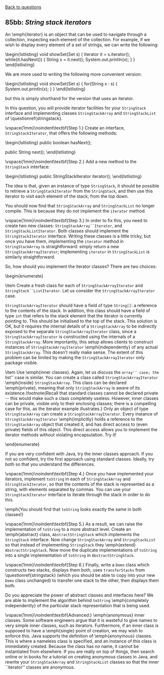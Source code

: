 [Back to questions](../README.md)

## 85bb: *String stack iterators*

An \emph{iterator} is an object that can be used to navigate through a collection, inspecting each element of
the collection.  For example, if we wish to display every element of a set of strings, we can write the following:

\begin{lstlisting}
void showSet(Set<String> s) {
	Iterator<String> it = s.iterator();
	while(it.hasNext()) {
		String x = it.next();
		System.out.println(x);
	}
}
\end{lstlisting}

We are more used to writing the following more convenient version:

\begin{lstlisting}
void showSet(Set<String> s) {
	for(String x : s) {
		System.out.println(x);
	}
}
\end{lstlisting}

but this is simply shorthand for the version that uses an iterator.

In this question, you will provide iterator facilities for your `StringStack`
interface and implementing classes `StringStackArray` and `StringStackList`
of \questionref{stringstack}.

\vspace{1mm}\noindent\textbf{Step 1.} Create an interface, `StringStackIterator`, that offers the following methods:

\begin{lstlisting}
public boolean hasNext();
	
public String next();
\end{lstlisting}


\vspace{1mm}\noindent\textbf{Step 2.} Add a new method to the `StringStack` interface:

\begin{lstlisting}
public StringStackIterator iterator();
\end{lstlisting}

The idea is that, given an instance of type `StringStack`, it should be
possible to retrieve a `StringStackIterator` from the `StringStack`,
and then use this iterator to visit each element of the stack, from the top down.

You should now find that `StringStackArray` and `StringStackList` no
longer compile.  This is because they do not implement the `iterator` method.

\vspace{1mm}\noindent\textbf{Step 3.}
In order to fix this, you need to create two new classes: `StringStackArray``Iterator`,
and `StringStackListIterator`.  Both classes should implement the `StringStackIterator`
interface.  Writing these classes is a little tricky, but once you have them, implementing
the `iterator` method in `StringStackArray` is straightforward: simply
return a new `StringStackArrayIterator`; implementing `iterator` in
`StringStackList` is similarly straightforward.

So, how should you implement the iterator classes?  There are two choices:

\begin{enumerate}

\item Create a fresh class for each of `StringStackArrayIterator` and `StringStack``ListIterator`.
Let us consider the `StringStackArrayIterator` case.

`StringStackArrayIterator` should have a field of type `String[]`: a reference to the contents of the stack.
In addition, this class should have a field of type `int` that refers to the stack element that the iterator is currently
pointing to.  This should be initialised to the top of the stack.  This solution is OK, but it requires the internal details of
a `StringStackArray` to be indirectly exposed to the separate `StringStackArrayIterator` class, since a
`StringStackArrayIterator` is constructed using the internals of a `StringStackArray`.  More importantly,
this setup allows clients to construct instances of `StringStackArrayIterator` \emph{independently} of any actual
`StringStackArray`.  This doesn't really make sense.  The extent of this problem can be limited by making the
`StringStackArrayIterator` only package visible.

\item Use \emph{inner classes}.  Again, let us discuss the ``array'' case; the ``list'' case is similar.
You can create a class called `StringStackArrayIterator` \emph{inside} `StringStackArray`.
This class can be declared \emph{private}, meaning that only `StringStackArray` is aware of its
existence.\footnote{Recall that standard classes cannot be declared private -- this would make such a class
completely useless.  However, inner classes can be private, visible only to their enclosing classes; there
is a compelling case for this, as the iterator example illustrates.}  Only an object of type `StringStackArray`
can create a `StringStackArrayIterator`.  Every instance of `StringStackArrayIterator` \emph{implicitly}
holds a reference to the `StringStackArray` object that created it, and has direct access to (even private)
fields of this object.  This direct access allows you to implement the iterator methods without violating encapsulation.
Try it!

\end{enumerate}

If you are very confident with Java, try the inner classes approach.  If you not so confident, try the first approach
using standard classes.  Ideally, try both so that you understand the differences.

\vspace{1mm}\noindent\textbf{Step 4.}
Once you have implemented your iterators, implement `toString` in each of `StringStackArray` and
`StringStackIterator`, so that the contents of the stack is represented as a string, with elements separated by commas.
You can use your `StringStackIterator` interface to iterate through the stack in order to do this.

\emph{You should find that `toString` looks exactly the same in both classes!}

\vspace{1mm}\noindent\textbf{Step 5.}
As a result, we can raise the implementation of `toString` to a more abstract level.  Create an \emph{abstract}
class, `AbstractStringStack` which implements the `StringStack` interface.  Now change `StringStackArray`
and `StringStackList` so that instead of implementing `StringStack` they \emph{extend}
`AbstractStringStack`.  Now move the duplicate implementations of `toString` into a single implementation
of `toString` in `AbstractStringStack`.

\vspace{1mm}\noindent\textbf{Step 6.}
Finally, write a `Demo` class which constructs two stacks, displays them both, uses
`transferStacks` from \questionref{stringstack} (which you should be able to copy into your new
`Demo` class unchanged) to transfer one stack to the other, then displays them both.

Do you appreciate the power of abstract classes and interfaces here?  We are able to implement the algorithm
behind `toString` \emph{completely independently} of the particular stack representation that is being used.

\vspace{1mm}\noindent\textbf{Advanced:} \emph{anonymous} inner classes.  Some software engineers argue that it is
wasteful to give names to very simple inner classes, such as iterators.  Furthermore, if an inner class is
supposed to have a \emph{single} point of creation, we may wish to enforce this.  Java supports the definition of
\emph{anonymous} classes.  This is where a nameless class is specified, and an instance of this class is immediately
created.  Because the class has no name, it cannot be instantiated from elsewhere.  If you are really on top of things,
then search online or in books for a tutorial on creating anonymous classes in Java, and rewrite your `StringStackArray`
and `StringStackList` classes so that the inner ``iterator'' classes are anonymous.
